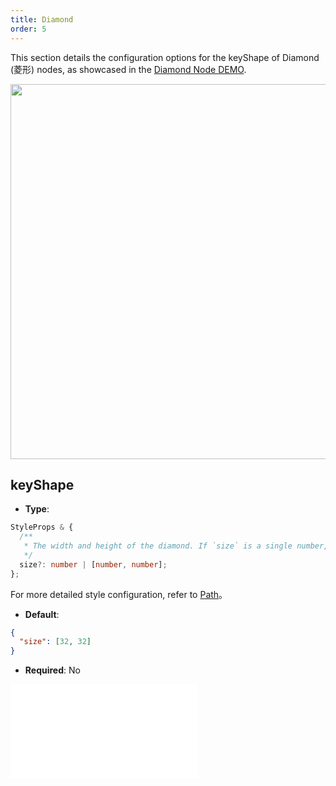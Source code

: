 ```yaml
---
title: Diamond
order: 5
---
```


This section details the configuration options for the keyShape of Diamond (菱形) nodes, as showcased in the [Diamond Node DEMO](/en/examples/item/defaultNodes/#diamond).

<img src="https://mdn.alipayobjects.com/huamei_qa8qxu/afts/img/A*oUSlSZt6rCoAAAAAAAAAAAAADmJ7AQ/original" width=600 />

## keyShape

- **Type**:

```typescript
StyleProps & {
  /**
   * The width and height of the diamond. If `size` is a single number, the width and height are the same.
   */
  size?: number | [number, number];
};

```

For more detailed style configuration, refer to [Path](../shape/PathStyleProps.en.md)。

- **Default**:

```json
{
  "size": [32, 32]
}
```

- **Required**: No

<embed src="../../../common/NodeShapeStyles.en.md"></embed>
